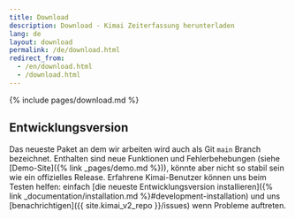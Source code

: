 ```yaml
---
title: Download
description: Download - Kimai Zeiterfassung herunterladen
lang: de
layout: download
permalink: /de/download.html
redirect_from:
  - /en/download.html
  - /download.html
---
```


{% include pages/download.md %}

## Entwicklungsversion

Das neueste Paket an dem wir arbeiten wird auch als Git `main` Branch bezeichnet. Enthalten sind neue Funktionen 
und Fehlerbehebungen (siehe [Demo-Site]({% link _pages/demo.md %})), könnte aber nicht so stabil sein wie ein offizielles Release.
Erfahrene Kimai-Benutzer können uns beim Testen helfen: einfach [die neueste Entwicklungsversion installieren]({% link _documentation/installation.md %}#development-installation) 
und uns [benachrichtigen]({{ site.kimai_v2_repo }}/issues) wenn Probleme auftreten.
